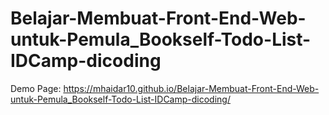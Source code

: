 # Belajar-Membuat-Front-End-Web-untuk-Pemula_Bookself-Todo-List-IDCamp-dicoding
Demo Page:
https://mhaidar10.github.io/Belajar-Membuat-Front-End-Web-untuk-Pemula_Bookself-Todo-List-IDCamp-dicoding/

